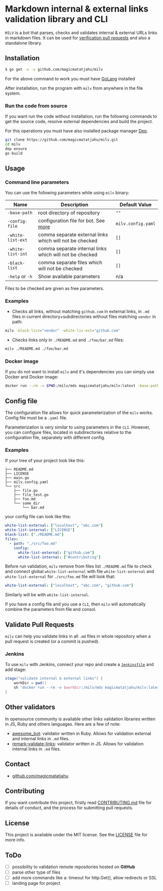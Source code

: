 # Markdown internal & external links validation library and CLI

`MILV` is a bot that parses, checks and validates internal & external URLs links in markdown files. It can be used for [verification pull requests](#validate-pull-requests) and also a standalone library.

## Installation

```bash
$ go get -u -v github.com/magicmatatjahu/milv
```

For the above command to work you must have [GoLang](https://golang.org/doc/install) installed

After installation, run the program with `milv` from anywhere in the file system.

### Run the code from source

If you want run the code without installation, run the following commands to get the source code, resolve external dependencies and build the project. 

For this operations you must have also installed package manager [Dep](https://github.com/golang/dep).

```bash
git clone https://github.com/magicmatatjahu/milv.git
cd milv
dep ensure
go build
```

## Usage

### Command line parameters

You can use the following parameters while using `milv` binary:

| Name        | Description    | Default Value       |
|-------------|----------------|---------------------|
| `-base-path` | root directory of repository | `""`
| `-config-file` | configuration file for bot. See [more](#config-file) | `milv.config.yaml`
| `-white-list-ext` | comma separate external links which will not be checked | `[]`
| `-white-list-int` | comma separate internal links which will not be checked  | `[]`
| `-black-list` | comma separate files which will not be checked | `[]`
| `-help` or `-h` | Show available parameters | n/a

Files to be checked are given as free parameters.

### Examples

* Checks all links, without matching `github.com` in external links, in `.md` files in current directory+subdirectories without files matching `vendor` in path:

```bash
milv -black-list="vendor" -white-lis-ext="github.com"
```

* Checks links only in `./README.md` and `./foo/bar.md` files:

```bash
milv ./README.md ./foo/bar.md
```

### Docker image

If you do not want to install `milv` and it's dependencies you can simply use Docker and Docker image:

```bash
docker run --rm -v $PWD:/milv/mds magicmatatjahu/milv:latest -base-path=./mds
```

## Config file

The configuration file allows for quick parameterization of the `milv` works. Config file must be a `.yaml` file.

Parameterization is very similar to using parameters in the `CLI`. However, you can configure files, located in subdirectories relative to the configuration file, separately with different config.

### Examples

If your tree of your project look like this:

```
├── README.md
├── LICENSE
├── main.go
├── milv.config.yaml
└── src
    ├── file.go
    ├── file_test.go
    ├── foo.md
    └── some_dir
        └── bar.md
```

your config file can look like this:

```yaml
white-list-external: ["localhost", "abc.com"]
white-list-internal: ["LICENSE"]
black-list: ["./README.md"]
files:
  - path: "./src/foo.md"
    config:
      white-list-external: ["github.com"]
      white-list-internal: ["#contributing"]
```

Before run validation, `milv` remove from files list `./README.md` file to check and connect global `white-list-external` with file `white-list-external` and `white-list-external` for `./src/foo.md` file will look that:

```yaml
white-list-external: ["localhost", "abc.com", "github.com"]
```

Similarly will be with `white-list-internal`.

If you have a config file and you use a `CLI`, then `milv` will automatically combine the parameters from file and consol.

## Validate Pull Requests

`milv` can help you validate links in all `.md` files in whole repository when a pull request is created (or a commit is pushed).

### Jenkins

To use `milv` with Jenkins, connect your repo and create a [`Jenkinsfile`](https://jenkins.io/doc/book/pipeline/jenkinsfile/#creating-a-jenkinsfile) and add stage:

```groovy
stage("validate internal & external links") {
    workDir = pwd()
    sh "docker run --rm -v $workDir:/milv/mds magicmatatjahu/milv:latest -base-path=./mds"
}
```

## Other validators

In opensource community is available other links validation libraries written in JS, Ruby and others languages. Here are a few of note:

* [awesome_bot](https://github.com/dkhamsing/awesome_bot): validator written in Ruby. Allows for validation external and internal links in `.md` files.
* [remark-validate-links](https://github.com/remarkjs/remark-validate-links): validator written in JS. Allows for validation internal links in `.md` files.

## Contact

- [github.com/magicmatatjahu](https://github.com/magicmatatjahu)

## Contributing

If you want contribute this project, firstly read [CONTRIBUTING.md](CONTRIBUTING.md) file for details of conduct, and the process for submitting pull requests.

## License

This project is available under the MIT license. See the [LICENSE](LICENSE) file for more info.

## ToDo

* [ ] possibility to validation remote repositories hosted on **GitHub**
* [ ] parse other type of files
* [ ] add more commands like a: timeout for http.Get(), allow redirects or SSL
* [ ] landing page for project
